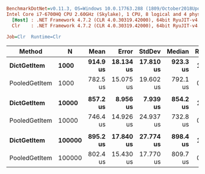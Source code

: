 ``` ini

BenchmarkDotNet=v0.11.3, OS=Windows 10.0.17763.288 (1809/October2018Update/Redstone5)
Intel Core i7-6700HQ CPU 2.60GHz (Skylake), 1 CPU, 8 logical and 4 physical cores
  [Host] : .NET Framework 4.7.2 (CLR 4.0.30319.42000), 64bit RyuJIT-v4.7.3260.0
  Clr    : .NET Framework 4.7.2 (CLR 4.0.30319.42000), 64bit RyuJIT-v4.7.3260.0

Job=Clr  Runtime=Clr  

```
|        Method |      N |     Mean |     Error |    StdDev |   Median | Ratio | RatioSD |
|-------------- |------- |---------:|----------:|----------:|---------:|------:|--------:|
|   **DictGetItem** |   **1000** | **914.9 us** | **18.134 us** | **17.810 us** | **923.3 us** |  **1.00** |    **0.00** |
| PooledGetItem |   1000 | 782.5 us | 15.075 us | 19.602 us | 792.1 us |  0.86 |    0.03 |
|               |        |          |           |           |          |       |         |
|   **DictGetItem** |  **10000** | **857.2 us** |  **8.956 us** |  **7.939 us** | **854.2 us** |  **1.00** |    **0.00** |
| PooledGetItem |  10000 | 746.4 us | 14.926 us | 24.937 us | 732.8 us |  0.88 |    0.03 |
|               |        |          |           |           |          |       |         |
|   **DictGetItem** | **100000** | **895.2 us** | **17.840 us** | **27.774 us** | **898.4 us** |  **1.00** |    **0.00** |
| PooledGetItem | 100000 | 802.4 us | 15.430 us | 17.770 us | 809.7 us |  0.89 |    0.04 |
